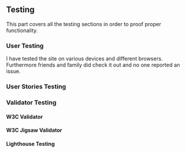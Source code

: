 ## Testing

This part covers all the testing sections in order to proof proper functionality.

### User Testing

I have tested the site on various devices and different browsers. Furthermore friends and family did check it out and no one reported an issue.

### User Stories Testing


### Validator Testing

#### W3C Validator


#### W3C Jigsaw Validator


#### Lighthouse Testing